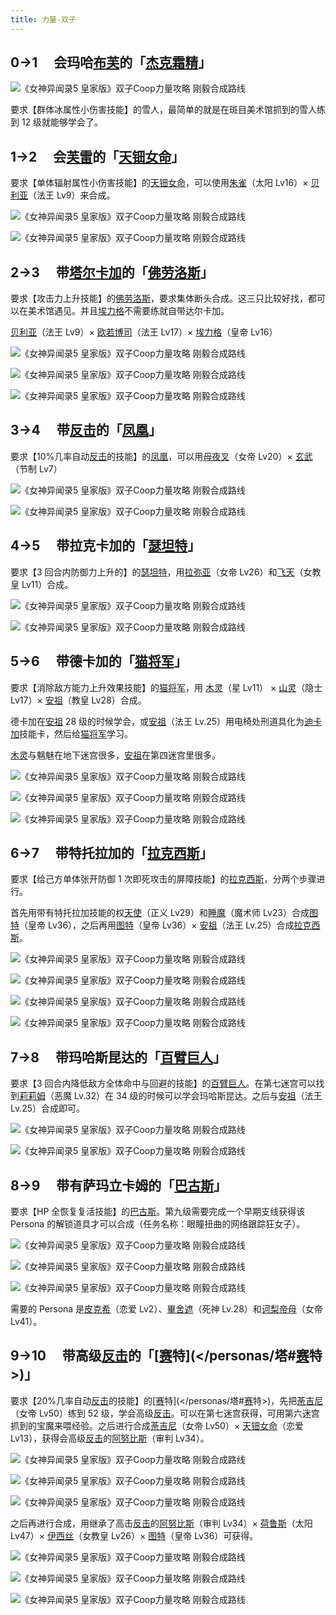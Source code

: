 ```yaml
---
title: 力量-双子
---
```


## **0→1 　会玛哈[布芙](/skills/冰冻#布芙)的「[杰克霜精](/personas/魔术师#杰克霜精)」**

![《女神异闻录5 皇家版》双子Coop力量攻略 刚毅合成路线](./assets/20191227122128-2251-44389.jpg)

要求【群体冰属性小伤害技能】的雪人，最简单的就是在斑目美术馆抓到的雪人练到 12 级就能够学会了。

## **1→2 　会[芙雷](/skills/核热#芙雷)的「[天钿女命](/personas/恋爱#天钿女命)」**

要求【单体辐射属性小伤害技能】的[天钿女命](/personas/恋爱#天钿女命)，可以使用[朱雀](/personas/太阳#朱雀)（太阳 Lv16）× [贝利亚](/personas/恶魔#贝利亚)（法王 Lv9）来合成。

![《女神异闻录5 皇家版》双子Coop力量攻略 刚毅合成路线](./assets/20191227122320-4134-89733.jpg)

![《女神异闻录5 皇家版》双子Coop力量攻略 刚毅合成路线](./assets/20191227122321-7991-89244.jpg)

## **2→3 　带[塔尔卡加](/skills/辅助#塔尔卡加)的「[佛劳洛斯](/personas/恶魔#佛劳洛斯)」**

要求【攻击力上升技能】的[佛劳洛斯](/personas/恶魔#佛劳洛斯)，要求集体断头合成。这三只比较好找，都可以在美术馆遇见。并且[埃力格](/personas/皇帝#埃力格)不需要练就自带达尔卡加。

[贝利亚](/personas/恶魔#贝利亚)（法王 Lv9）× [欧若博司](/personas/教皇#欧若博司)（法王 Lv17）× [埃力格](/personas/皇帝#埃力格)（皇帝 Lv16）

![《女神异闻录5 皇家版》双子Coop力量攻略 刚毅合成路线](./assets/20191227122320-4134-89733.jpg)

![《女神异闻录5 皇家版》双子Coop力量攻略 刚毅合成路线](./assets/20191227122127-2902-31717.jpg)

![《女神异闻录5 皇家版》双子Coop力量攻略 刚毅合成路线](./assets/20191227122420-1979-45659.jpg)

## **3→4 　带[反击](/skills/被动#反击)的「[凤凰](/personas/信念#凤凰)」**

要求【10%几率自动[反击](/skills/被动#反击)的技能】的[凤凰](/personas/信念#凤凰)，可以用[母夜叉](/personas/女皇#母夜叉)（女帝 Lv20）× [玄武](/personas/节制#玄武)（节制 Lv7）

![《女神异闻录5 皇家版》双子Coop力量攻略 刚毅合成路线](./assets/20191227122527-1575-80619.jpg)

![《女神异闻录5 皇家版》双子Coop力量攻略 刚毅合成路线](./assets/20191227122526-8408-40062.jpg)

## **4→5 　带拉克卡加的「[瑟坦特](/personas/皇帝#瑟坦特)」**

要求【3 回合内防御力上升的】的[瑟坦特](/personas/皇帝#瑟坦特)，用[拉弥亚](/personas/女皇#拉弥亚)（女帝 Lv26）和[飞天](/personas/女教皇#飞天)（女教皇 Lv11）合成。

![《女神异闻录5 皇家版》双子Coop力量攻略 刚毅合成路线](./assets/20191227122128-2540-50740.jpg)

![《女神异闻录5 皇家版》双子Coop力量攻略 刚毅合成路线](./assets/20191227122527-4229-66164.jpg)

## **5→6 　带德卡加的「[猫将军](/personas/星#猫将军)」**

要求【消除敌方能力上升效果技能】的[猫将军](/personas/星#猫将军)，用 [木灵](/personas/星#木灵)（星 Lv11） × [山灵](/personas/隐者#山灵)（隐士 Lv17）× [安祖](/personas/教皇#安祖)（教皇 Lv28）合成。

德卡加在[安祖](/personas/教皇#安祖) 28 级的时候学会，或[安祖](/personas/教皇#安祖)（法王 Lv.25）用电椅处刑道具化为[迪卡加](/skills/辅助#迪卡加)技能卡，然后给[猫将军](/personas/星#猫将军)学习。

[木灵](/personas/星#木灵)与魑魅在地下迷宫很多，[安祖](/personas/教皇#安祖)在第四迷宫里很多。

![《女神异闻录5 皇家版》双子Coop力量攻略 刚毅合成路线](./assets/20191227122624-7609-25411.jpg)

![《女神异闻录5 皇家版》双子Coop力量攻略 刚毅合成路线](./assets/20191227122625-3343-87235.jpg)

![《女神异闻录5 皇家版》双子Coop力量攻略 刚毅合成路线](./assets/20191227122625-7308-60548.jpg)

## **6→7 　带特托拉加的「[拉克西斯](/personas/命运#拉克西斯)」**

要求【给己方单体张开防御 1 次即死攻击的屏障技能】的[拉克西斯](/personas/命运#拉克西斯)，分两个步骤进行。

首先用带有特托拉加技能的权[天使](/personas/正义#天使)（正义 Lv29）和[睡魔](/personas/魔术师#睡魔)（魔术师 Lv23）合成[图特](/personas/皇帝#图特)（皇帝 Lv36），之后再用[图特](/personas/皇帝#图特)（皇帝 Lv36）× [安祖](/personas/教皇#安祖)（法王 Lv.25）合成[拉克西斯](/personas/命运#拉克西斯)。

![《女神异闻录5 皇家版》双子Coop力量攻略 刚毅合成路线](./assets/20191227122709-7719-80105.jpg)

![《女神异闻录5 皇家版》双子Coop力量攻略 刚毅合成路线](./assets/20191227122709-1157-85308.jpg)

![《女神异闻录5 皇家版》双子Coop力量攻略 刚毅合成路线](./assets/20191227122709-1957-48092.jpg)

![《女神异闻录5 皇家版》双子Coop力量攻略 刚毅合成路线](./assets/20191227122625-7308-60548.jpg)

## **7→8 　带玛哈斯昆达的「[百臂巨人](/personas/倒悬者#百臂巨人)」**

要求【3 回合内降低敌方全体命中与回避的技能】的[百臂巨人](/personas/倒悬者#百臂巨人)。在第七迷宫可以找到[莉莉姆](/personas/恶魔#莉莉姆)（恶魔 Lv.32）在 34 级的时候可以学会玛哈斯昆达。之后与[安祖](/personas/教皇#安祖)（法王 Lv.25）合成即可。

![《女神异闻录5 皇家版》双子Coop力量攻略 刚毅合成路线](./assets/20191227122749-3908-89403.jpg)

![《女神异闻录5 皇家版》双子Coop力量攻略 刚毅合成路线](./assets/20191227122625-7308-60548.jpg)

## **8→9 　带有萨玛立卡姆的「[巴古斯](/personas/愚者#巴古斯)」**

要求【HP 全恢复复活技能】的[巴古斯](/personas/愚者#巴古斯)。第九级需要完成一个早期支线获得该 Persona 的解锁道具才可以合成（任务名称：眼瞳扭曲的网络跟踪狂女子）。

![《女神异闻录5 皇家版》双子Coop力量攻略 刚毅合成路线](./assets/20191227122840-9900-34597.jpg)

![《女神异闻录5 皇家版》双子Coop力量攻略 刚毅合成路线](./assets/20191227122840-8638-20060.jpg)

![《女神异闻录5 皇家版》双子Coop力量攻略 刚毅合成路线](./assets/20191227122840-9765-53173.jpg)

需要的 Persona 是[皮克希](/personas/恋爱#皮克希)（恋爱 Lv2）、[畢舍遮](/personas/死神#畢舍遮)（死神 Lv.28）和[诃梨帝母](/personas/女皇#诃梨帝母)（女帝 Lv41）。

## **9→10 　带高级[反击](/skills/被动#反击)的「[[赛](/skills/念动#赛)特](</personas/塔#[赛](/skills/念动#赛)特>)」**

要求【20%几率自动[反击](/skills/被动#反击)的技能】的[[赛](/skills/念动#赛)特](</personas/塔#[赛](/skills/念动#赛)特>)，先把[荼吉尼](/personas/女皇#荼吉尼)（女帝 Lv50）练到 52 级，学会高级[反击](/skills/被动#反击)。可以在第七迷宫获得，可用第六迷宫抓到的宝魔来喂经验。之后进行合成[荼吉尼](/personas/女皇#荼吉尼)（女帝 Lv50）× [天钿女命](/personas/恋爱#天钿女命)（恋爱 Lv13），获得会高级[反击](/skills/被动#反击)的[阿努比斯](/personas/审判#阿努比斯)（审判 Lv34）。

![《女神异闻录5 皇家版》双子Coop力量攻略 刚毅合成路线](./assets/20191227122959-6749-68189.jpg)

![《女神异闻录5 皇家版》双子Coop力量攻略 刚毅合成路线](./assets/20191227122959-4814-72864.jpg)

![《女神异闻录5 皇家版》双子Coop力量攻略 刚毅合成路线](./assets/20191227122959-9754-82437.jpg)

之后再进行合成，用继承了高击[反击](/skills/被动#反击)的[阿努比斯](/personas/审判#阿努比斯)（审判 Lv34）× [荷鲁斯](/personas/太阳#荷鲁斯)（太阳 Lv47）× [伊西丝](/personas/女教皇#伊西丝)（女教皇 Lv26）× [图特](/personas/皇帝#图特)（皇帝 Lv36）可获得。

![《女神异闻录5 皇家版》双子Coop力量攻略 刚毅合成路线](./assets/20191227123213-3042-42339.jpg)

![《女神异闻录5 皇家版》双子Coop力量攻略 刚毅合成路线](./assets/20191227123213-8176-45312.jpg)

![《女神异闻录5 皇家版》双子Coop力量攻略 刚毅合成路线](./assets/20191227122709-1957-48092.jpg)
